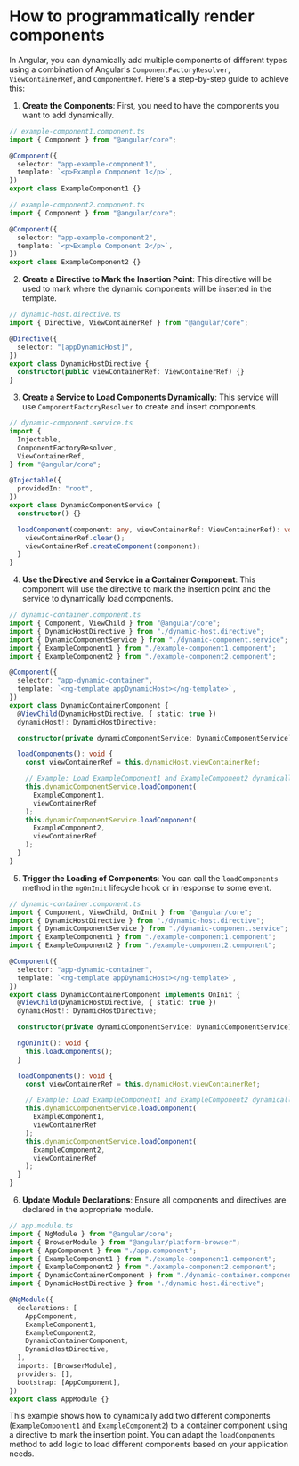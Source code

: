 # How to programmatically render components

In Angular, you can dynamically add multiple components of different types using a combination of Angular's `ComponentFactoryResolver`, `ViewContainerRef`, and `ComponentRef`. Here's a step-by-step guide to achieve this:

1. **Create the Components**: First, you need to have the components you want to add dynamically.

```typescript
// example-component1.component.ts
import { Component } from "@angular/core";

@Component({
  selector: "app-example-component1",
  template: `<p>Example Component 1</p>`,
})
export class ExampleComponent1 {}
```

```typescript
// example-component2.component.ts
import { Component } from "@angular/core";

@Component({
  selector: "app-example-component2",
  template: `<p>Example Component 2</p>`,
})
export class ExampleComponent2 {}
```

2. **Create a Directive to Mark the Insertion Point**: This directive will be used to mark where the dynamic components will be inserted in the template.

```typescript
// dynamic-host.directive.ts
import { Directive, ViewContainerRef } from "@angular/core";

@Directive({
  selector: "[appDynamicHost]",
})
export class DynamicHostDirective {
  constructor(public viewContainerRef: ViewContainerRef) {}
}
```

3. **Create a Service to Load Components Dynamically**: This service will use `ComponentFactoryResolver` to create and insert components.

```typescript
// dynamic-component.service.ts
import {
  Injectable,
  ComponentFactoryResolver,
  ViewContainerRef,
} from "@angular/core";

@Injectable({
  providedIn: "root",
})
export class DynamicComponentService {
  constructor() {}

  loadComponent(component: any, viewContainerRef: ViewContainerRef): void {
    viewContainerRef.clear();
    viewContainerRef.createComponent(component);
  }
}
```

4. **Use the Directive and Service in a Container Component**: This component will use the directive to mark the insertion point and the service to dynamically load components.

```typescript
// dynamic-container.component.ts
import { Component, ViewChild } from "@angular/core";
import { DynamicHostDirective } from "./dynamic-host.directive";
import { DynamicComponentService } from "./dynamic-component.service";
import { ExampleComponent1 } from "./example-component1.component";
import { ExampleComponent2 } from "./example-component2.component";

@Component({
  selector: "app-dynamic-container",
  template: `<ng-template appDynamicHost></ng-template>`,
})
export class DynamicContainerComponent {
  @ViewChild(DynamicHostDirective, { static: true })
  dynamicHost!: DynamicHostDirective;

  constructor(private dynamicComponentService: DynamicComponentService) {}

  loadComponents(): void {
    const viewContainerRef = this.dynamicHost.viewContainerRef;

    // Example: Load ExampleComponent1 and ExampleComponent2 dynamically
    this.dynamicComponentService.loadComponent(
      ExampleComponent1,
      viewContainerRef
    );
    this.dynamicComponentService.loadComponent(
      ExampleComponent2,
      viewContainerRef
    );
  }
}
```

5. **Trigger the Loading of Components**: You can call the `loadComponents` method in the `ngOnInit` lifecycle hook or in response to some event.

```typescript
// dynamic-container.component.ts
import { Component, ViewChild, OnInit } from "@angular/core";
import { DynamicHostDirective } from "./dynamic-host.directive";
import { DynamicComponentService } from "./dynamic-component.service";
import { ExampleComponent1 } from "./example-component1.component";
import { ExampleComponent2 } from "./example-component2.component";

@Component({
  selector: "app-dynamic-container",
  template: `<ng-template appDynamicHost></ng-template>`,
})
export class DynamicContainerComponent implements OnInit {
  @ViewChild(DynamicHostDirective, { static: true })
  dynamicHost!: DynamicHostDirective;

  constructor(private dynamicComponentService: DynamicComponentService) {}

  ngOnInit(): void {
    this.loadComponents();
  }

  loadComponents(): void {
    const viewContainerRef = this.dynamicHost.viewContainerRef;

    // Example: Load ExampleComponent1 and ExampleComponent2 dynamically
    this.dynamicComponentService.loadComponent(
      ExampleComponent1,
      viewContainerRef
    );
    this.dynamicComponentService.loadComponent(
      ExampleComponent2,
      viewContainerRef
    );
  }
}
```

6. **Update Module Declarations**: Ensure all components and directives are declared in the appropriate module.

```typescript
// app.module.ts
import { NgModule } from "@angular/core";
import { BrowserModule } from "@angular/platform-browser";
import { AppComponent } from "./app.component";
import { ExampleComponent1 } from "./example-component1.component";
import { ExampleComponent2 } from "./example-component2.component";
import { DynamicContainerComponent } from "./dynamic-container.component";
import { DynamicHostDirective } from "./dynamic-host.directive";

@NgModule({
  declarations: [
    AppComponent,
    ExampleComponent1,
    ExampleComponent2,
    DynamicContainerComponent,
    DynamicHostDirective,
  ],
  imports: [BrowserModule],
  providers: [],
  bootstrap: [AppComponent],
})
export class AppModule {}
```

This example shows how to dynamically add two different components (`ExampleComponent1` and `ExampleComponent2`) to a container component using a directive to mark the insertion point. You can adapt the `loadComponents` method to add logic to load different components based on your application needs.
